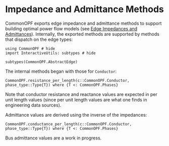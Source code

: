# Impedance and Admittance Methods
CommonOPF exports edge impedance and admittance methods to support building optimal power flow
models (see [Edge Impedances and Admittances](@ref)). Internally, the exported methods are supported by methods that
dispatch on the edge types:
```@example
using CommonOPF # hide
import InteractiveUtils: subtypes # hide

subtypes(CommonOPF.AbstractEdge)
```
The internal methods began with those for `Conductor`:
```@docs
CommonOPF.resistance_per_length(c::CommonOPF.Conductor, phase_type::Type{T}) where {T <: CommonOPF.Phases}
```
Note that conductor resistance and reactance values are expected in per unit length values 
(since per unit length values are what one finds in engineering data sources).

Admittance values are derived using the inverse of the impedances:
```@docs
CommonOPF.conductance_per_length(c::CommonOPF.Conductor, phase_type::Type{T}) where {T <: CommonOPF.Phases}
```

Bus admittance values are a work in progress.